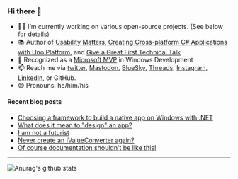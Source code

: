 ### Hi there 👋

- 👨‍💻 I’m currently working on various open-source projects. (See below for details)
- 📚 Author of [Usability Matters](https://www.manning.com/books/usability-matters?a_aid=mrlacey), [Creating Cross-platform C# Applications with Uno Platform](https://www.packtpub.com/product/creating-cross-platform-c-applications-with-uno-platform/9781801078498), and [Give a Great First Technical Talk](https://amzn.to/3XQ82gY)
- 🏅 Recognized as a [Microsoft MVP](https://mvp.microsoft.com/en-us/PublicProfile/5001397?fullName=Matt%20Lacey) in Windows Development
- 📫 Reach me via [twitter](https://twitter.com/mrlacey), <a rel="me" href="https://fosstodon.org/@mrlacey">Mastodon</a>, [BlueSky](https://bsky.app/profile/mrlacey.bsky.social), [Threads](https://www.threads.net/@mattrlacey), [Instagram](https://www.instagram.com/mattrlacey), [LinkedIn](https://www.linkedin.com/in/mrlacey), or GitHub.
- 😄 Pronouns: he/him/his

<!--
**mrlacey/mrlacey** is a ✨ _special_ ✨ repository because its `README.md` (this file) appears on your GitHub profile.

Here are some ideas to get you started:

- 🔭 I’m currently working on ...
- 🌱 I’m currently learning ...
- 👯 I’m looking to collaborate on ...
- 🤔 I’m looking for help with ...
- 💬 Ask me about ...
- 📫 How to reach me: ...
- 😄 Pronouns: ...
- ⚡ Fun fact: ...
-->

#### Recent blog posts
<!-- BLOG-POST-LIST:START -->
- [Choosing a framework to build a native app on Windows with .NET](https://www.mrlacey.com/2025/04/choosing-framework-to-build-native-app.html)
- [What does it mean to &quot;design&quot; an app?](https://www.mrlacey.com/2025/04/what-does-it-mean-to-design-app.html)
- [I am not a futurist](https://www.mrlacey.com/2025/04/i-am-not-futurist.html)
- [Never create an IValueConverter again?](https://www.mrlacey.com/2025/04/never-create-ivalueconverter-again.html)
- [Of course documentation shouldn&#39;t be like this!](https://www.mrlacey.com/2025/03/of-course-documentation-shouldnt-be.html)
<!-- BLOG-POST-LIST:END -->

---

![Anurag's github stats](https://github-readme-stats.vercel.app/api?username=mrlacey&count_private=true&show_icons=true)
